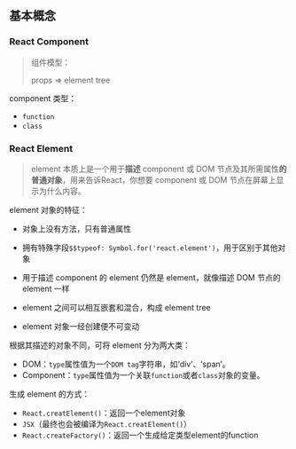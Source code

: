 ## 基本概念

### React Component

> 组件模型：
>
> props => element tree

component 类型：

+ `function`
+ `class`

### React Element

> element 本质上是一个用于**描述** component 或 DOM 节点及其所需属性**的普通对象**，用来告诉React，你想要 component 或 DOM 节点在屏幕上显示为什么内容。

element 对象的特征：

+ 对象上没有方法，只有普通属性

+ 拥有特殊字段`$$typeof: Symbol.for('react.element')`，用于区别于其他对象
+ 用于描述 component 的 element 仍然是 element，就像描述 DOM 节点的 element 一样
+ element 之间可以相互嵌套和混合，构成 element tree
+ element 对象一经创建便不可变动

根据其描述的对象不同，可将 element 分为两大类：

+ DOM：`type`属性值为一个`DOM tag`字符串，如‘div’、‘span’。
+ Component：`type`属性值为一个关联`function`或者`class`对象的变量。

生成 element 的方式：

+ `React.creatElement()`：返回一个element对象
+ `JSX`（最终也会被编译为`React.creatElement()`）
+ `React.createFactory()`：返回一个生成给定类型element的function